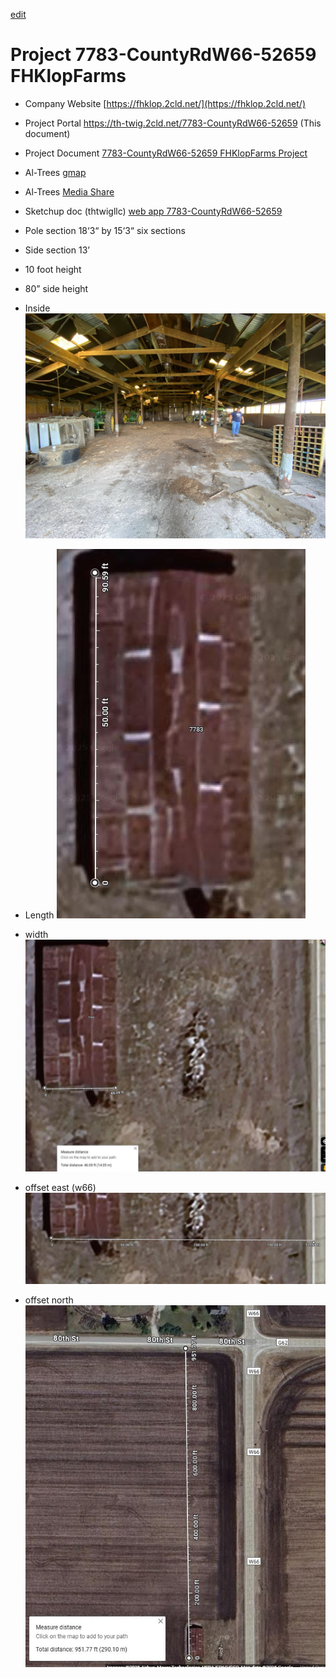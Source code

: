 [edit]()
# Project 7783-CountyRdW66-52659 FHKlopFarms
- Company Website [https://fhklop.2cld.net/](https://fhklop.2cld.net/)
- Project Portal https://th-twig.2cld.net/7783-CountyRdW66-52659 (This document)
- Project Document [7783-CountyRdW66-52659 FHKlopFarms Project](https://docs.google.com/document/d/1UpW1VXP1gvoCF1ed0pVeq-bNSWCpxVY6_t44IU7Sc4g/edit?tab=t.0)
- Al-Trees [gmap](https://www.google.com/maps/place/Winfield,+IA+52659/@41.1737137,-91.4333369,115m/data=!3m1!1e3!4m6!3m5!1s0x87e6a4a40e491b21:0xc8a55d674581fc!8m2!3d41.123083!4d-91.4412683!16zL20vMHNfZHc?entry=ttu&g_ep=EgoyMDI1MDgxMy4wIKXMDSoASAFQAw%3D%3D)
- Al-Trees [Media Share]()
- Sketchup doc (thtwigllc) [web app 7783-CountyRdW66-52659](tbd)

- Pole section 18‘3“ by 15‘3“ six sections
- Side section 13’
- 10 foot height 
- 80” side height 

- Inside
![M80-TShed1](M80-TShed.jpg)
- Length
![M80-TShed2](M80-TShed-lenght.JPG)
- width
![M80-TShed3](M80-TShed-width.JPG)
- offset east (w66)
![M80-TShed4](M80-TShed-offset-road.JPG)
- offset north
![M80-TShed5](M80-TShed-offset-road-north.JPG)

